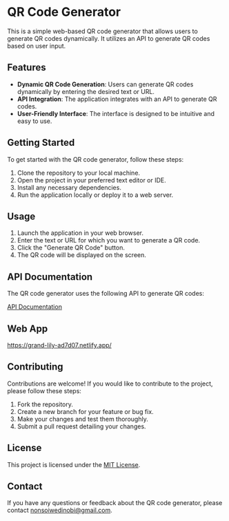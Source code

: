 # QR Code Generator

This is a simple web-based QR code generator that allows users to generate QR codes dynamically. It utilizes an API to generate QR codes based on user input.

## Features

- **Dynamic QR Code Generation**: Users can generate QR codes dynamically by entering the desired text or URL.
- **API Integration**: The application integrates with an API to generate QR codes.
- **User-Friendly Interface**: The interface is designed to be intuitive and easy to use.

## Getting Started

To get started with the QR code generator, follow these steps:

1. Clone the repository to your local machine.
2. Open the project in your preferred text editor or IDE.
3. Install any necessary dependencies.
4. Run the application locally or deploy it to a web server.

## Usage

1. Launch the application in your web browser.
2. Enter the text or URL for which you want to generate a QR code.
3. Click the "Generate QR Code" button.
4. The QR code will be displayed on the screen.

## API Documentation

The QR code generator uses the following API to generate QR codes:

[API Documentation](https://goqr.me/api/)

## Web App

https://grand-lily-ad7d07.netlify.app/

## Contributing

Contributions are welcome! If you would like to contribute to the project, please follow these steps:

1. Fork the repository.
2. Create a new branch for your feature or bug fix.
3. Make your changes and test them thoroughly.
4. Submit a pull request detailing your changes.

## License

This project is licensed under the [MIT License](LICENSE).

## Contact

If you have any questions or feedback about the QR code generator, please contact [nonsoiwedinobi@gmail.com](mailto:nonsoiwedinobi@gmail.com).

